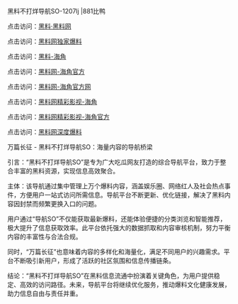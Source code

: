 黑料不打烊导航SO-1207lj |881比鸭

点击访问：<a href="https://heiliaolvzlu3.pages.dev">黑料·黑料网</a>

点击访问：<a href="https://heiliaoyvnrda.pages.dev">黑料网独家爆料</a>

点击访问：<a href="https://heiliao9wsbg3.pages.dev">黑料-海角</a>

点击访问：<a href="https://heiliaoxrq8i9.pages.dev">黑料网-海角官方</a>

点击访问：<a href="https://heiliaokof3cy.pages.dev">黑料网-海角官方网</a>

点击访问：<a href="https://heiliao5s28gk.pages.dev">黑料网精彩影视-海角</a>

点击访问：<a href="https://heiliaoxfe5rb.pages.dev">黑料网精彩影视-海角官方</a>

点击访问：<a href="https://heiliaoryrhyu.pages.dev">黑料网深度爆料</a>

万篇长征 - 黑料不打烊导航SO：海量内容的导航桥梁

引言：“黑料不打烊导航SO”是专为广大吃瓜网友打造的综合导航平台，致力于整合丰富的黑料资源，实现信息高效聚合。

主体：该导航通过集中管理上万个爆料内容，涵盖娱乐圈、网络红人及社会热点事件，方便用户一站式访问所需信息。导航平台不断更新、优化链接，解决了黑料内容因封禁而频繁更换入口的问题。

用户通过“导航SO”不仅能获取最新爆料，还能体验便捷的分类浏览和智能推荐，极大提升了信息获取效率。此平台依托强大的数据抓取和内容审核机制，努力平衡内容的丰富性与合法合规。

同时，“万篇长征”也意味着内容的多样化和海量化，满足不同用户的兴趣需求。平台不断吸引新用户，形成了活跃的社区氛围和信息传播链条。

结论：“黑料不打烊导航SO”在黑料信息流通中扮演着关键角色，为用户提供稳定、高效的访问路径。未来，导航平台将继续优化服务，推动爆料文化健康发展，助力信息自由与责任并重。
